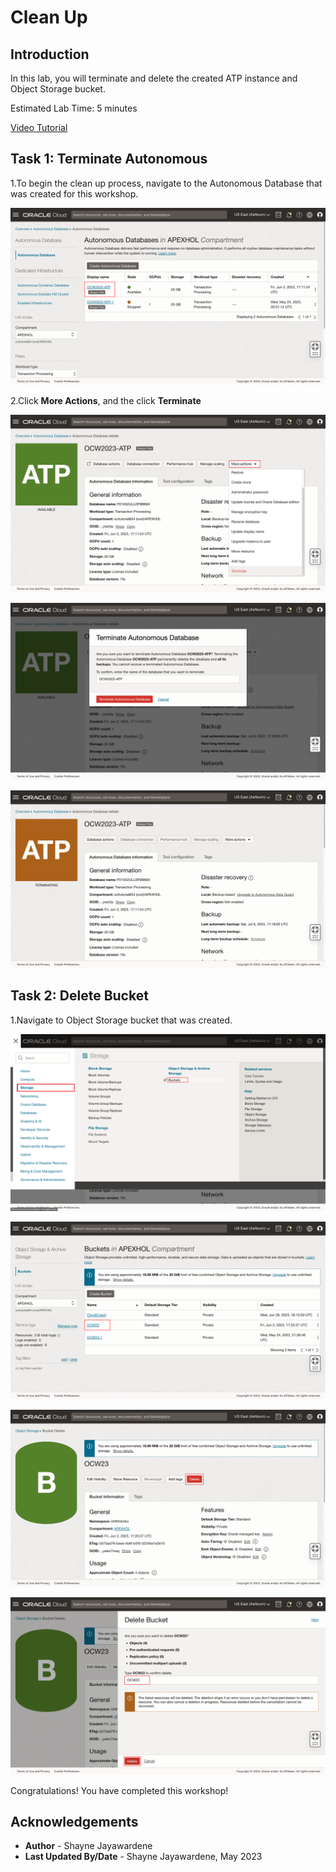 # Clean Up

## Introduction

In this lab, you will terminate and delete the created ATP instance and Object Storage bucket.

Estimated Lab Time: 5 minutes

[Video Tutorial](youtube:XRwbswu0jEk)

## Task 1: Terminate Autonomous

1.To begin the clean up process, navigate to the Autonomous Database that was created for this workshop.

![Navigate ATP](images/navigate-autonomous.png)

2.Click **More Actions**, and the click **Terminate**

![More Actions](images/terminate-atp-1.png)

![Terminate](images/terminate-atp-2.png)

![ATP Terminated](images/terminate-atp-3.png)

## Task 2: Delete Bucket

1.Navigate to Object Storage bucket that was created.

![Object Storage](images/navigate-bucket.png)

![OCW23 Bucket](images/click-OCW23.png)

![Click Delete](images/delete-bucket-1.png)

![Confirm Delete](images/delete-bucket-2.png)

Congratulations! You have completed this workshop!

## Acknowledgements

- **Author** - Shayne Jayawardene
- **Last Updated By/Date** - Shayne Jayawardene, May 2023
